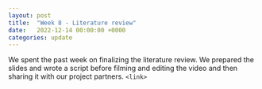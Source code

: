 ```yaml
---
layout: post
title:  "Week 8 - Literature review"
date:   2022-12-14 00:00:00 +0000
categories: update
---
```

We spent the past week on finalizing the literature review. We prepared the slides and wrote a script before filming and editing the video and then sharing it with our project partners. `<link>`
